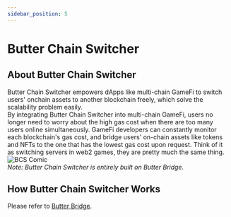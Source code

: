 ```yaml
---
sidebar_position: 5
---
```

# Butter Chain Switcher

## About Butter Chain Switcher
Butter Chain Switcher empowers dApps like multi-chain GameFi to switch users' onchain assets to another blockchain freely, which solve the scalability problem easily.  
By integrating Butter Chain Switcher into multi-chain GameFi, users no longer need to worry about the high gas cost when there are too many users online simultaneously. GameFi developers can constantly monitor each blockchain's gas cost, and bridge users' on-chain assets like tokens and NFTs to the one that has the lowest gas cost upon request. Think of it as switching servers in web2 games, they are pretty much the same thing.  
![BCS Comic](/img/butter/bcs-comic.png "BCS Comic")  
*Note: Butter Chain Switcher is entirely built on Butter Bridge.*

## How Butter Chain Switcher Works
Please refer to [Butter Bridge](/Products/butter-bridge).